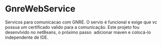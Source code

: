 GnreWebService
==============

Servicos para comunicacao com GNRE.
O servio é funcional e exige que vc possua um certificado valido para a comunicação.
Este projeto fou desenvlvido no netBeans, o próximo passo  adicionar maven e colocá-lo independente de IDE.
